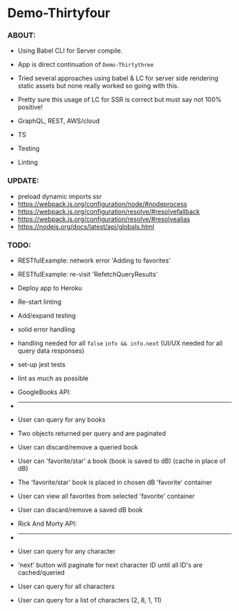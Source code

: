 # Demo-Thirtyfour

### ABOUT:

* Using Babel CLI for Server compile.
* App is direct continuation of `Demo-Thirtythree`

* Tried several approaches using babel & LC for server side rendering static assets but none really worked so going with this.
* Pretty sure this usage of LC for SSR is correct but must say not 100% positive! 

* GraphQL, REST, AWS/cloud
* TS
* Testing
* Linting


### UPDATE:

* preload dynamic imports ssr
* https://webpack.js.org/configuration/node/#nodeprocess
* https://webpack.js.org/configuration/resolve/#resolvefallback
* https://webpack.js.org/configuration/resolve/#resolvealias
* https://nodejs.org/docs/latest/api/globals.html


### TODO:

* RESTfulExample: network error 'Adding to favorites'
* RESTfulExample: re-visit 'RefetchQueryResults'

* Deploy app to Heroku
* Re-start linting
* Add/expand testing

* solid error handling
* handling needed for all `false` `info && info.next` (UI/UX needed for all query data responses)
* set-up jest tests
* lint as much as possible

* GoogleBooks API:
* ------------------------------------------
* User can query for any books
* Two objects returned per query and are paginated
* User can discard/remove a queried book
* User can 'favorite/star' a book (book is saved to dB) (cache in place of dB)
* The 'favorite/star' book is placed in chosen dB 'favorite' container
* User can view all favorites from selected 'favorite' container
* User can discard/remove a saved dB book

* Rick And Morty API:
* ------------------------------------------
* User can query for any character
* 'next' button will paginate for next character ID until all ID's are cached/queried
* User can query for all characters
* User can query for a list of characters (2, 8, 1, 11)
